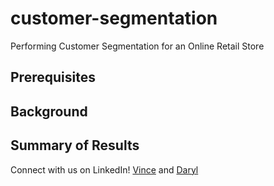 # customer-segmentation
Performing Customer Segmentation for an Online Retail Store

## Prerequisites


## Background


## Summary of Results



Connect with us on LinkedIn! [Vince](https://www.linkedin.com/in/joseph-vince-vertulfo-65bb6a102/) and [Daryl](https://www.linkedin.com/in/daryl-tang-a4b07315a/)
